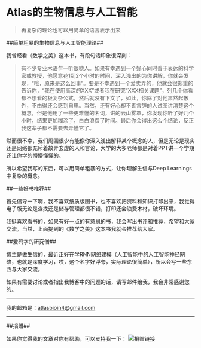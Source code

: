 # Atlas的生物信息与人工智能

>再复杂的理论也可以用简单的语言表示出来

##简单粗暴的生物信息与人工智能理论##

我曾经看《数学之美》这本书，有段句话印象很深刻：

> 有不少专业术语乍一听很唬人。如果有幸遇到一个好心同时善于表达的科学家或教授，他愿意花1到2个小时的时间，深入浅出的为你讲解，你就会发现，“哦，原来是这么回事”。要是不幸遇到一个爱卖弄的，他就会很郑重的告诉你，“我在使用高深的XXX”或者我在研究“XXX相关课题”，列几个你看都不想看的极复杂公式，然后就没有下文了，如此，你除了对他肃然起敬外，不由得还会感到自卑。当然，还有好心却不善言辞的人试图讲清楚这个概念，但是他用了一些更难懂的名词，讲的云山雾罩，你发现你听了好几个小时，结果更加糊涂了，白白浪费了时间。最后你会得出这么个结论，反正我这辈子都不需要去弄懂它了。

然而很不幸，我们周围很少有能像你深入浅出解释某个概念的人，但是无论是现实还是网络都充斥着故弄玄虚的人和言论，大学的大多老师都是对着PPT讲一个学期还让你学的懵懵懂懂的。

所以希望我写的东西，可以用简单粗暴的方式，让你理解生信与Deep Learnings中复杂的概念。

##一些好书推荐##

首先倡导一下啊，我不喜欢纸质版图书，也不喜欢把资料和知识打印出来，我觉得电子版无论是查找还是储存管理都很不错，打印还会浪费木材，破坏环境。

我挺喜欢看书的，如果有好一点的有意思的书，我会写出书评和推荐，希望和大家交流。当然，上面提到的《数学之美》这本书我就会推荐给大家。

##爱码字的研究僧##

博主是做生信的，最近正好在学RNN网络建模（人工智能中的人工智能神经网络，也就是深度学习，哎，这个名字好浮夸，实际理论很简单），所以会写一些东西与大家交流。

如果有需要讨论或者指出我博客中的问题的话，请写邮件给我，我会非常感谢您的。

----------
我的邮箱是：atlasbioin4@gmail.com

----------

##捐赠##

如果你觉得我的文章对你有帮助，可以支持我一下：
![捐赠链接][1] 

  [1]: https://atlasbioinfo.github.io/images/pay.jpg
 